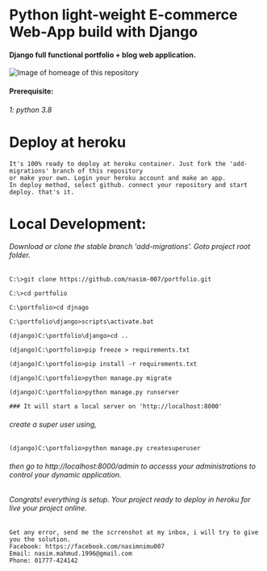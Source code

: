 # Python light-weight E-commerce Web-App build with Django
#### Django full functional portfolio + blog web application.

![Image of homeage of this repository](https://github.com/nasim-007/nimushop/blob/master/fb-share.png)

#### Prerequisite:
###### 1: python 3.8

# Deploy at heroku
```
It's 100% ready to deploy at heroku container. Just fork the 'add-migrations' branch of this repository 
or make your own. Login your heroku account and make an app.
In deploy method, select github. connect your repository and start deploy. that's it. 
```

# Local Development:
###### Download or clone the stable branch 'add-migrations'. Goto project root folder.

```
C:\>git clone https://github.com/nasim-007/portfolio.git

C:\>cd portfolio

C:\portfolio>cd djnago

C:\portfolio\django>scripts\activate.bat

(django)C:\portfolio\django>cd ..

(django)C:\portfolio>pip freeze > requirements.txt

(django)C:\portfolio>pip install -r requirements.txt

(django)C:\portfolio>python manage.py migrate

(django)C:\portfolio>python manage.py runserver
```

```
### It will start a local server on 'http://localhost:8000'
```

###### create a super user using,
```
(django)C:\portfolio>python manage.py createsuperuser
```


###### then go to http://localhost:8000/admin to accesss your administrations to control your dynamic application.

###### Congrats! everything is setup. Your project ready to deploy in heroku for live your project online.
```
Get any error, send me the scrrenshot at my inbox, i will try to give you the solution.
Facebook: https://facebook.com/nasimnimu007
Email: nasim.mahmud.1996@gmail.com
Phone: 01777-424142
```
